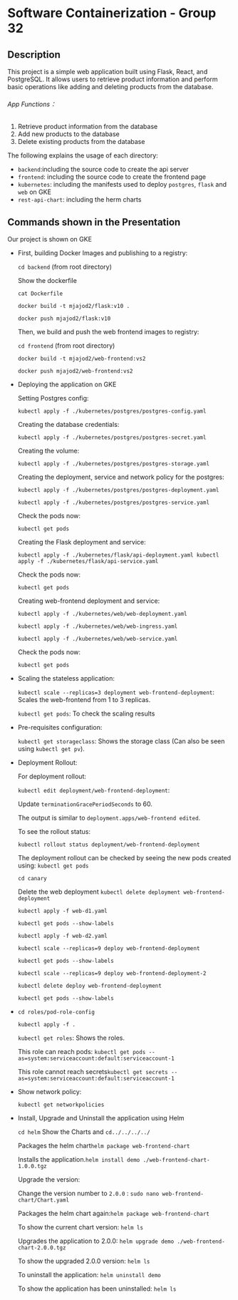 # Software Containerization - Group 32

## Description 

This project is a simple web application built using Flask, React, and PostgreSQL. It allows users to retrieve product information and perform basic operations like adding and deleting products from the database.

###### App Functions：

1. Retrieve product information from the database
2. Add new products to the database
3. Delete existing products from the database 

The following explains the usage of each directory:

* `backend`:including the source code to create the api server
* `frontend`: including the source code to create the frontend page
* `kubernetes`: including the manifests used to deploy `postgres`, `flask` and `web` on GKE
* `rest-api-chart`: including the herm charts

## Commands shown in the Presentation 

Our project is shown on GKE

* First, building Docker Images and publishing to a registry:  

  `cd backend` (from root directory)

  Show the dockerfile 

  `cat Dockerfile`

  `docker build -t mjajod2/flask:v10 . `

  `docker push mjajod2/flask:v10`

  Then, we build and push the web frontend images to registry:

  `cd frontend` (from root directory)

  `docker build -t mjajod2/web-frontend:vs2`

  `docker push mjajod2/web-frontend:vs2`

* Deploying the application on GKE

  Setting Postgres config:

  `kubectl apply -f ./kubernetes/postgres/postgres-config.yaml`

  Creating the database credentials:

  `kubectl apply -f ./kubernetes/postgres/postgres-secret.yaml`

  Creating the volume:

  `kubectl apply -f ./kubernetes/postgres/postgres-storage.yaml`

  Creating the deployment, service and network policy for the postgres:

  `kubectl apply -f ./kubernetes/postgres/postgres-deployment.yaml`

  `kubectl apply -f ./kubernetes/postgres/postgres-service.yaml`

  

  Check the pods now:

  `kubectl get pods`

  

  Creating the Flask deployment and service:

  `kubectl apply -f ./kubernetes/flask/api-deployment.yaml
  kubectl apply -f ./kubernetes/flask/api-service.yaml`

  

  Check the pods now:

  `kubectl get pods`

  

  Creating web-frontend deployment and service:

  `kubectl apply -f ./kubernetes/web/web-deployment.yaml`

  `kubectl apply -f ./kubernetes/web/web-ingress.yaml`

  `kubectl apply -f ./kubernetes/web/web-service.yaml`

  Check the pods now:

  `kubectl get pods`

* Scaling the stateless application: 

  `kubectl scale --replicas=3 deployment web-frontend-deployment`: Scales the web-frontend from 1 to 3 replicas.

  `kubectl get pods`: To check the scaling results

* Pre-requisites configuration: 

  `kubectl get storageclass`: Shows the storage class (Can also be seen using `kubectl get pv`).

* Deployment Rollout:

  For deployment rollout:

  `kubectl edit deployment/web-frontend-deployment`:

   Update `terminationGracePeriodSeconds` to 60.

  The output is similar to `deployment.apps/web-frontend edited`.

  To see the rollout status:

  `kubectl rollout status deployment/web-frontend-deployment`

  The deployment rollout can be checked by seeing the new pods created using: `kubectl get pods`

  `cd canary`

  Delete the web deployment 
  `kubectl delete deployment web-frontend-deployment`

  `kubectl apply -f web-d1.yaml`

  `kubectl get pods --show-labels`

  `kubectl apply -f web-d2.yaml`

  `kubectl scale --replicas=9 deploy web-frontend-deployment`

  `kubectl get pods --show-labels`

  `kubectl scale --replicas=9 deploy web-frontend-deployment-2`

  `kubectl delete deploy web-frontend-deployment`

  `kubectl get pods --show-labels`

* `cd roles/pod-role-config`

  `kubectl apply -f . ` 

  `kubectl get roles`: Shows the roles.

  This role can reach pods: `kubectl get pods --as=system:serviceaccount:default:serviceaccount-1`

  This role cannot reach secrets`kubectl get secrets --as=system:serviceaccount:default:serviceaccount-1`

* Show network policy:

  `kubectl get networkpolicies`

* Install, Upgrade and Uninstall the application using Helm

  `cd helm`   Show the Charts and `cd../../../../`

  Packages the helm chart`helm package web-frontend-chart` 

  Installs the application.`helm install demo ./web-frontend-chart-1.0.0.tgz`

  Upgrade the version:

   Change the version number to `2.0.0` : `sudo nano web-frontend-chart/Chart.yaml`

  Packages the helm chart again:`helm package web-frontend-chart`

   To show the current chart version: `helm ls` 

  Upgrades the application to 2.0.0:  `helm upgrade demo ./web-frontend-chart-2.0.0.tgz`

  To show the upgraded 2.0.0 version: `helm ls`

  To uninstall the application:  `helm uninstall demo`

  To show the application has been uninstalled:  `helm ls`

